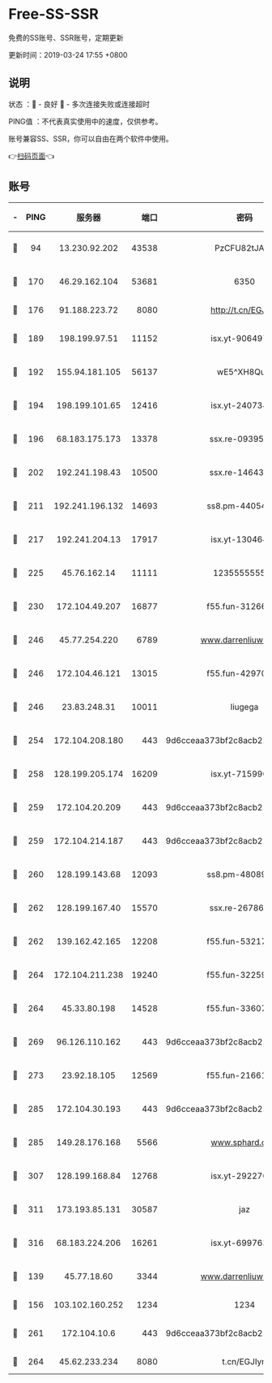 # Free-SS-SSR

免费的SS账号、SSR账号，定期更新

更新时间：2019-03-24 17:55 +0800

## 说明

状态     ：🙂 - 良好 🙁 - 多次连接失败或连接超时

PING值   ：不代表真实使用中的速度，仅供参考。

账号兼容SS、SSR，你可以自由在两个软件中使用。

👉[扫码页面](https://liesauer.github.io/Free-SS-SSR/)👈

## 账号

|-|PING|服务器|端口|密码|加密方式|区域|
|:----:|:----:|:-----:|-----:|:----:|:----:|:----:|
|🙂|94|13.230.92.202|43538|PzCFU82tJAdZ|aes-256-cfb|JP|
|🙂|170|46.29.162.104|53681|6350|aes-128-ctr|RU|
|🙂|176|91.188.223.72|8080|http://t.cn/EGJIyrl|rc4-md5|RU|
|🙂|189|198.199.97.51|11152|isx.yt-90649731|aes-256-cfb|US|
|🙂|192|155.94.181.105|56137|wE5^XH8Quw|aes-256-cfb|US|
|🙂|194|198.199.101.65|12416|isx.yt-24073404|aes-256-cfb|US|
|🙂|196|68.183.175.173|13378|ssx.re-09395375|aes-256-cfb|US|
|🙂|202|192.241.198.43|10500|ssx.re-14643912|aes-256-cfb|US|
|🙂|211|192.241.196.132|14693|ss8.pm-44054709|aes-256-cfb|US|
|🙂|217|192.241.204.13|17917|isx.yt-13046468|aes-256-cfb|US|
|🙂|225|45.76.162.14|11111|123555555555|aes-256-cfb|SG|
|🙂|230|172.104.49.207|16877|f55.fun-31266593|aes-256-cfb|SG|
|🙂|246|45.77.254.220|6789|www.darrenliuwei.com|aes-256-cfb|SG|
|🙂|246|172.104.46.121|13015|f55.fun-42970709|aes-256-cfb|SG|
|🙂|246|23.83.248.31|10011|liugega|aes-256-cfb|US|
|🙂|254|172.104.208.180|443|9d6cceaa373bf2c8acb22e60b6a58be6|aes-256-cfb|US|
|🙂|258|128.199.205.174|16209|isx.yt-71599058|aes-256-cfb|SG|
|🙂|259|172.104.20.209|443|9d6cceaa373bf2c8acb22e60b6a58be6|aes-256-cfb|US|
|🙂|259|172.104.214.187|443|9d6cceaa373bf2c8acb22e60b6a58be6|aes-256-cfb|US|
|🙂|260|128.199.143.68|12093|ss8.pm-48089265|aes-256-cfb|SG|
|🙂|262|128.199.167.40|15570|ssx.re-26786415|aes-256-cfb|SG|
|🙂|262|139.162.42.165|12208|f55.fun-53217838|aes-256-cfb|SG|
|🙂|264|172.104.211.238|19240|f55.fun-32259946|aes-256-cfb|US|
|🙂|264|45.33.80.198|14528|f55.fun-33607716|aes-256-cfb|US|
|🙂|269|96.126.110.162|443|9d6cceaa373bf2c8acb22e60b6a58be6|aes-256-cfb|US|
|🙂|273|23.92.18.105|12569|f55.fun-21661616|aes-256-cfb|US|
|🙂|285|172.104.30.193|443|9d6cceaa373bf2c8acb22e60b6a58be6|aes-256-cfb|US|
|🙂|285|149.28.176.168|5566|www.sphard.com|aes-256-cfb|AU|
|🙂|307|128.199.168.84|12768|isx.yt-29227079|aes-256-cfb|SG|
|🙂|311|173.193.85.131|30587|jaz|aes-256-cfb|US|
|🙂|316|68.183.224.206|16261|isx.yt-69976320|aes-256-cfb|SG|
|🙂|139|45.77.18.60|3344|www.darrenliuwei.com|aes-256-cfb|JP|
|🙂|156|103.102.160.252|1234|1234|rc4-md5|JP|
|🙂|261|172.104.10.6|443|9d6cceaa373bf2c8acb22e60b6a58be6|aes-256-cfb|US|
|🙂|264|45.62.233.234|8080|t.cn/EGJIyrl|rc4-md5|CA|
